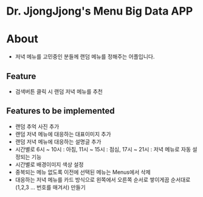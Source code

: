 # Dr. JjongJjong's Menu Big Data APP

# About
- 저녁 메뉴를 고민중인 분들께 랜덤 메뉴를 정해주는 어플입니다.

## Feature
- 검색버튼 클릭 시 랜덤 저녁 메뉴를 추천

## Features to be implemented
- 랜덤 추억 사진 추가
- 랜덤 저녁 메뉴에 대응하는 대표이미지 추가
- 랜덤 저녁 메뉴에 대응하는 설명글 추가
- 시간별로 6시 ~ 10시 : 아침, 11시 ~ 15시 : 점심, 17시 ~ 21시 : 저녁 메뉴로 자동 설정되는 기능
- 시간별로 배경이미지 색상 설정
- 중복되는 메뉴 없도록 이전에 선택된 메뉴는 Menus에서 삭제
- 대응하는 저녁 메뉴를 카드 방식으로 왼쪽에서 오른쪽 순서로 쌓이게끔 순서대로(1,2,3 ... 번호를 매겨서) 만들기